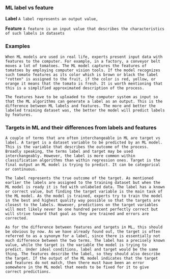 ### ML label vs feature

**Label**
`A label represents an output value,`

**Feature**
`A feature is an input value that describes the characteristics of such labels in datasets`

### Examples

`When ML models are used in real life, experts present input data with features to the computer. For example, in a factory, a conveyor belt moves a lot of tomatoes. The ML model captures the features of tomatoes by employing computer vision tools. If the model recognizes such tomato features as its color which is brown or black the label "rotten" is assigned to the fruit, if the color is red, yellow, or orange it means that the tomato is fresh. It is worth mentioning that this is a simplified approximated description of the process.`

`The features have to be uploaded to the computer system as input so that the ML algorithms can generate a label as an output. This is the difference between ML labels and features. The more and better the labeled training dataset was, the better the model will predict labels by features.`


### Targets in ML and their differences from labels and features

`A couple of terms that are often interchangeable in ML are target vs label. A target is a dataset variable to be predicted by an ML model. This is the variable that describes the outcome of the process. Broadly speaking, the terms label and target may be used interchangeably. However, the label is more common within classification algorithms than within regression ones. Target is the final output an ML model is trying to predict. It can be categorical or continuous.`

`The label represents the true outcome of the target. As mentioned earlier the labels are assigned to the training dataset but when the ML model is ready it is fed with unlabeled data. The label has a known or correct value, but finding the target variable is the main task of the ML model. As the model is trained, experts try to train the model in the best and highest quality way possible so that the targets are closest to the labels. However, predictions on the target variables will most likely never be one hundred percent perfectly correct but will strive toward that goal as they are trained and errors are corrected.`

`As for the difference between features and targets in ML, this should be obvious by now. As we have already found out, the target is often referred to as a synonym for a label, since there is essentially not much difference between the two terms. The label has a precisely known value, while the target is the variable the model is trying to predict. Under ideal conditions, label and target would be the same thing. The features describe the label, so they should also describe the target. If the output of the ML model indicates that the target and features do not match, then there must have been an error somewhere in the ML model that needs to be fixed for it to give correct predictions.`
